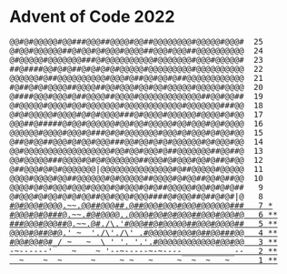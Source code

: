 # Advent of Code 2022

<pre class="calendar calendar-beckon">
<span aria-hidden="true">@@#@#@@@@@#@@###@@@##@@@@#@@##@@@@@@@@#@@@@@#@@@#  <span>25</span></span>
<span aria-hidden="true">@#@@#@@@@@@##@#@@#@#@@@#@@@@##@@@#@@@##@@@@@@@@@@  <span>24</span></span>
<span aria-hidden="true">@#@@@@@#@@@@@@@###@#@@@@@@@@@@#@@@@@@@#@@@#@@@@@#  <span>23</span></span>
<span aria-hidden="true">##@####@@#@#@##@#@#@#@#@@@@@#@@@@@@@@@#@@@@@@@@@@  <span>22</span></span>
<span aria-hidden="true">@@@@@@#@##@@@@@@@@@@#@@@#@##@@#@@#@##@@@@@@@@@@@@  <span>21</span></span>
<span aria-hidden="true">#@##@#@#@@@@##@@@@##@@#@@@#@@#@@#@@@@@#@@@@@#@@@@  <span>20</span></span>
<span aria-hidden="true">@####@@@#@@@#@##@@@@##@@@@#@@@@@@@@@@@@@##@@#@@##  <span>19</span></span>
<span aria-hidden="true">@#@@@@@#@@@@#@@#@@@@@@@#@@@@@@@@@@@@#@@@@@@@###@@  <span>18</span></span>
<span aria-hidden="true">@#@#@@@@@#@@@@#@#@#@@@@###@#@@@@#@@@@@@#@@@@#@#@@  <span>17</span></span>
<span aria-hidden="true">@@@##@#####@#@@#@@@@@@#@@#@@#@@@@@#@@#@@@#@@#@@@@  <span>16</span></span>
<span aria-hidden="true">@@@@@@#@@@@#@@@#@###@#@#@@@@@@@#@@@#@#@@@#@#@@#@@  <span>15</span></span>
<span aria-hidden="true">@##@#@@##@@@#@#@@#@@@###@@#@@#@#@#@@@@@@#@#@@@#@@  <span>14</span></span>
<span aria-hidden="true">@@#@@@@@@@@@@@@@@@@@@#@@#@@#@@@#@##@@@@@@@##@@##@  <span>13</span></span>
<span aria-hidden="true">@@#@@@@@###@@@@#@#@#@@@@@@@##@@@#@#@@@#@@#@##@#@@  <span>12</span></span>
<span aria-hidden="true">@##@@@#@#@#@@@@@@@|@@@@@@@@@@@@@@@#@##@@@@@#@@@@@  <span>11</span></span>
<span aria-hidden="true">@@@@#@@@@#@@##@@@@@@#@#@@@@@##@@@@#@#@@##@@#@##@@  <span>10</span></span>
<span aria-hidden="true">@@@@#@#@#@@@#@@@#@@@@#@#@@@#@#@##@@@@@#@@#@#@#@##  <span> 9</span></span>
<span aria-hidden="true">@#@@@#@#@@#@#@#@@##@@#@@@#@@@####@#@@@##@##@#@#|@  <span> 8</span></span>
<a aria-label="Day 7, one star" href="Day%207">#@#@@@#@@@@.~~.@@##@@@##.@##@@@#@@@#@@@#@@@@@@###  <span> 7</span> <span>*</span></a>
<a aria-label="Day 6, two stars" href="Day%206">#@@@#@#@##<span>#</span><span>@</span><span>.~~.</span><span>#</span><span>@</span><span>#</span><span>@</span><span>@</span><span>@@</span><span>..</span><span>@</span><span>@</span>@@#@@#@#@@@##@@@#@@@#@  <span> 6</span> <span>*</span><span>*</span></a>
<a aria-label="Day 5, two stars" href="Day%205">###@@@#@@@<span>#</span><span>#</span><span>@</span><span>.~~.</span><span>@</span><span>#</span><span>.</span><span>/\</span><span>.'</span><span>#</span><span>@</span><span>@</span><span>@</span><span>#</span>#@#@@@@@##@@@#@@@@##  <span> 5</span> <span>*</span><span>*</span></a>
<a aria-label="Day 4, two stars" href="Day%204">@@@@#@##@<span>#@</span><span>.'</span><span> ~  </span><span>'.</span><span>/\</span><span>'.</span><span>/\</span><span>' .</span><span>#</span><span>@@</span>@@@#@@@#@##@@###@@  <span> 4</span> <span>*</span><span>*</span></a>
<a aria-label="Day 3, two stars" href="Day%203">#@@#@@#<span>@</span><span>#</span><span>_/</span><span> ~   ~  </span><span>\ ' '. '.'.</span><span>#@</span>@@@@@@@@@@@#@@#@@  <span> 3</span> <span>*</span><span>*</span></a>
<a aria-label="Day 2, two stars" href="Day%202"><span>-~------'</span><span>    ~    ~ </span><span>'--~-----~-~----___________--</span>  <span> 2</span> <span>*</span><span>*</span></a>
<a aria-label="Day 1, two stars" href="Day%201/"><span>  ~    ~  ~      ~     ~ ~   ~     ~  ~  ~   ~     <span> 1</span> <span>*</span><span>*</span></a>
</pre>
